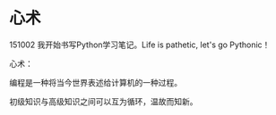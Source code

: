 # 心术

151002 我开始书写Python学习笔记。Life is pathetic, let's go Pythonic！

心术：

编程是一种将当今世界表述给计算机的一种过程。

初级知识与高级知识之间可以互为循环，温故而知新。